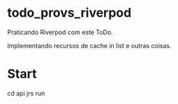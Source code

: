 # todo_provs_riverpod

Praticando Riverpod com este ToDo.

Implementando recursos de cache in list e outras coisas.

# Start

cd api
jrs run